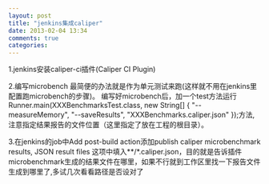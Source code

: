 ```yaml
---
layout: post
title: "jenkins集成caliper"
date: 2013-02-04 13:34
comments: true
categories: 
---
```

1.jenkins安装caliper-ci插件(Caliper CI Plugin)

2.编写microbench
    最简便的办法就是作为单元测试来跑(这样就不用在jenkins里配置跑microbench的步骤)。
    编写好microbench后，加一个test方法运行Runner.main(XXXBenchmarksTest.class, new String[] {
                "--measureMemory", "--saveResults", "XXXBenchmarks.caliper.json" });方法,
    注意指定结果报告的文件位置（这里指定了放在工程的根目录）。
    
3.在jenkins的job中Add post-build action添加publish caliper microbenchmark results,	JSON result files	这项中填入\*\*/\*.caliper.json，目的就是告诉插件microbenchmark生成的结果文件在哪里，如果不行就到工作区里找一下报告文件生成到哪里了,多试几次看看路径是否设对了